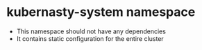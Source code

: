 # kubernasty-system namespace

* This namespace should not have any dependencies
* It contains static configuration for the entire cluster
